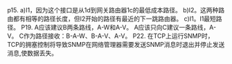 
p15.
a)I1，因为这个接⼝是从1d到⽹关路由器1c的最低成本路径。
b)I2。这两种路由都有相等的路径⻓度，但I2开始的路径有最近的下⼀跳路由器。
c)I1。I1最短路径。
P19.
A应该建议B两条路线，A-W和A-V。
A应该只向C建议⼀条路线，A-V。
C作为路径接收：B-A-W、B-A-V、A-V。
P22.
在TCP上运⾏SNMP时，TCP的拥塞控制将导致SNMP在⽹络管理器需要发送SNMP消息时退出并停⽌发送消息,使数据丢失。

